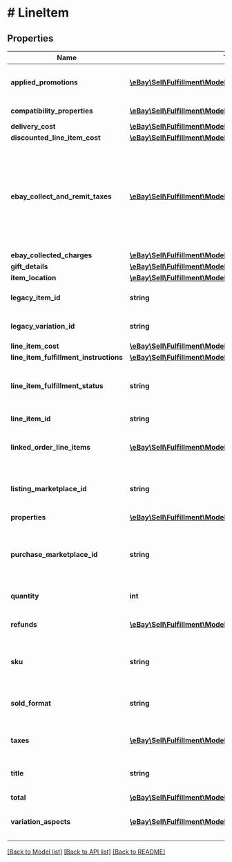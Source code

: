 # # LineItem

## Properties

Name | Type | Description | Notes
------------ | ------------- | ------------- | -------------
**applied_promotions** | [**\eBay\Sell\Fulfillment\Model\AppliedPromotion[]**](AppliedPromotion.md) | This array contains information about one or more sales promotions or discounts applied to the line item. It is always returned, but will be returned as an empty array if no special sales promotions or discounts apply to the order line item. | [optional]
**compatibility_properties** | [**\eBay\Sell\Fulfillment\Model\Property[]**](Property.md) | This array is only returned for a Parts &amp; Accessory item, and identifies the buyer&#39;s motor vehicle that is compatible with the part or accessory. | [optional]
**delivery_cost** | [**\eBay\Sell\Fulfillment\Model\DeliveryCost**](DeliveryCost.md) |  | [optional]
**discounted_line_item_cost** | [**\eBay\Sell\Fulfillment\Model\Amount**](Amount.md) |  | [optional]
**ebay_collect_and_remit_taxes** | [**\eBay\Sell\Fulfillment\Model\EbayCollectAndRemitTax[]**](EbayCollectAndRemitTax.md) | This container will be returned if the order line item is subject to a &#39;Collect and Remit&#39; tax that eBay will collect and remit to the proper taxing authority on the buyer&#39;s behalf.&lt;br&gt;&lt;br&gt;&#39;Collect and Remit&#39; tax includes:&lt;ul&gt;&lt;li&gt;US state-mandated sales tax&lt;/li&gt;&lt;li&gt;Federal and Provincial Sales Tax in Canada&lt;/li&gt;&lt;li&gt;&#39;Goods and Services&#39; tax in Canada, Australia, New Zealand, and Jersey&lt;/li&gt;&lt;li&gt;VAT collected for the UK, EU countries, Kazakhstan, and Belarus&lt;/li&gt;&lt;li&gt;Sales &amp; Service Tax (SST) in Malaysia&lt;/li&gt;&lt;/ul&gt;The amount of this tax is shown in the &lt;strong&gt;amount&lt;/strong&gt; field, and the type of tax is shown in the &lt;strong&gt;taxType&lt;/strong&gt; field.&lt;br&gt;&lt;br&gt;eBay will display the tax type and amount during checkout in accordance with the buyer&#39;s address, and handle collection and remittance of the tax without requiring the seller to take any action. | [optional]
**ebay_collected_charges** | [**\eBay\Sell\Fulfillment\Model\EbayCollectedCharges**](EbayCollectedCharges.md) |  | [optional]
**gift_details** | [**\eBay\Sell\Fulfillment\Model\GiftDetails**](GiftDetails.md) |  | [optional]
**item_location** | [**\eBay\Sell\Fulfillment\Model\ItemLocation**](ItemLocation.md) |  | [optional]
**legacy_item_id** | **string** | The eBay-generated legacy listing item ID of the listing. Note that the unique identifier of a listing in REST-based APIs is called the &lt;strong&gt;listingId&lt;/strong&gt; instead. | [optional]
**legacy_variation_id** | **string** | The unique identifier of a single variation within a multiple-variation listing. This field is only returned if the line item purchased was from a multiple-variation listing. | [optional]
**line_item_cost** | [**\eBay\Sell\Fulfillment\Model\Amount**](Amount.md) |  | [optional]
**line_item_fulfillment_instructions** | [**\eBay\Sell\Fulfillment\Model\LineItemFulfillmentInstructions**](LineItemFulfillmentInstructions.md) |  | [optional]
**line_item_fulfillment_status** | **string** | This enumeration value indicates the current fulfillment status of the line item. For implementation help, refer to &lt;a href&#x3D;&#39;https://developer.ebay.com/api-docs/sell/fulfillment/types/sel:LineItemFulfillmentStatusEnum&#39;&gt;eBay API documentation&lt;/a&gt; | [optional]
**line_item_id** | **string** | This is the unique identifier of an eBay order line item. This field is created as soon as there is a commitment to buy from the seller. | [optional]
**linked_order_line_items** | [**\eBay\Sell\Fulfillment\Model\LinkedOrderLineItem[]**](LinkedOrderLineItem.md) | An array of one or more line items related to the corresponding order, but not a part of that order. Details include the order ID, line item ID, and title of the linked line item, the seller of that item, item specifics, estimated delivery times, and shipment tracking (if available). | [optional]
**listing_marketplace_id** | **string** | The unique identifier of the eBay marketplace where the line item was listed. For implementation help, refer to &lt;a href&#x3D;&#39;https://developer.ebay.com/api-docs/sell/fulfillment/types/ba:MarketplaceIdEnum&#39;&gt;eBay API documentation&lt;/a&gt; | [optional]
**properties** | [**\eBay\Sell\Fulfillment\Model\LineItemProperties**](LineItemProperties.md) |  | [optional]
**purchase_marketplace_id** | **string** | The unique identifier of the eBay marketplace where the line item was listed. Often, the &lt;strong&gt;listingMarketplaceId&lt;/strong&gt; and the &lt;strong&gt;purchaseMarketplaceId&lt;/strong&gt; identifier are the same, but there are occasions when an item will surface on multiple eBay marketplaces. For implementation help, refer to &lt;a href&#x3D;&#39;https://developer.ebay.com/api-docs/sell/fulfillment/types/ba:MarketplaceIdEnum&#39;&gt;eBay API documentation&lt;/a&gt; | [optional]
**quantity** | **int** | The number of units of the line item in the order. These are represented as a group by a single &lt;b&gt;lineItemId&lt;/b&gt;. | [optional]
**refunds** | [**\eBay\Sell\Fulfillment\Model\LineItemRefund[]**](LineItemRefund.md) | This array is always returned, but is returned as an empty array unless the seller has submitted a partial or full refund to the buyer for the order. If a refund has occurred, the refund amount and refund date will be shown for each refund. | [optional]
**sku** | **string** | Seller-defined Stock-Keeping Unit (SKU). This inventory identifier must be unique within the seller&#39;s eBay inventory. SKUs are optional when listing in the legacy/Trading API system, but SKUs are required when listing items through the Inventory API model. | [optional]
**sold_format** | **string** | The eBay listing type of the line item. The most common listing types are &lt;code&gt;AUCTION&lt;/code&gt; and &lt;code&gt;FIXED_PRICE&lt;/code&gt;. For implementation help, refer to &lt;a href&#x3D;&#39;https://developer.ebay.com/api-docs/sell/fulfillment/types/sel:SoldFormatEnum&#39;&gt;eBay API documentation&lt;/a&gt; | [optional]
**taxes** | [**\eBay\Sell\Fulfillment\Model\Tax[]**](Tax.md) | Contains a list of taxes applied to the line item, if any. This array is always returned, but will be returned as empty if no taxes are applicable to the line item. | [optional]
**title** | **string** | The title of the listing.&lt;br&gt;&lt;br&gt;&lt;span class&#x3D;\&quot;tablenote\&quot;&gt;&lt;b&gt;Note:&lt;/b&gt; The Item ID value for the listing will be returned in this field instead of the actual title if this particular listing is on-hold due to an eBay policy violation.&lt;/span&gt; | [optional]
**total** | [**\eBay\Sell\Fulfillment\Model\Amount**](Amount.md) |  | [optional]
**variation_aspects** | [**\eBay\Sell\Fulfillment\Model\NameValuePair[]**](NameValuePair.md) | An array of aspect name-value pairs that identifies the specific variation of a multi-variation listing. This array can contain multiple name-value pairs, such as &lt;code&gt;color:blue&lt;/code&gt; and &lt;code&gt;size:large&lt;/code&gt;, and will only be returned for orders created from a multiple-variation listing. | [optional]

[[Back to Model list]](../../README.md#models) [[Back to API list]](../../README.md#endpoints) [[Back to README]](../../README.md)
